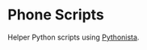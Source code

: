 Phone Scripts
===================

Helper Python scripts using [Pythonista](http://omz-software.com/pythonista/).